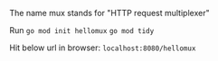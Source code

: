 The name mux stands for "HTTP request multiplexer"

Run
`go mod init hellomux`
`go mod tidy`

Hit below url in browser:
`localhost:8080/hellomux`
